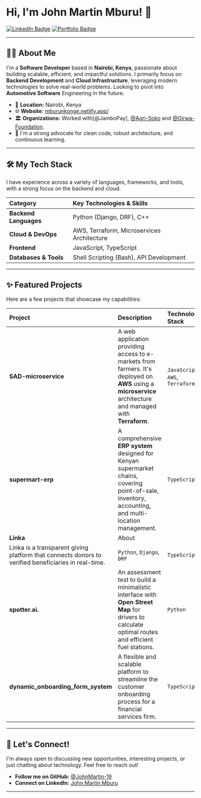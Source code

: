 # Hi, I'm John Martin Mburu! 👋

[![LinkedIn Badge](https://img.shields.io/badge/-John%20Martin%20Mburu-blue?style=flat-square&logo=linkedin&logoColor=white&link=https://www.linkedin.com/in/johnmartin-mburu/)](https://www.linkedin.com/in/johnmartin-mburu/)
[![Portfolio Badge](https://img.shields.io/badge/-Portfolio-orange?style=flat-square&logo=netlify&logoColor=white&link=https://mburunkonge.netlify.app/)](https://mburunkonge.netlify.app/)

---

## 👨‍💻 About Me

I'm a **Software Developer** based in **Nairobi, Kenya**, passionate about building scalable, efficient, and impactful solutions. I primarily focus on **Backend Development** and **Cloud Infrastructure**, leveraging modern technologies to solve real-world problems. Looking to pivot into **Automotive Software** Engineering in the future.

-   📍 **Location:** Nairobi, Kenya
-   🌐 **Website:** [mburunkonge.netlify.app/](https://mburunkonge.netlify.app/)
-   🏛️ **Organizations:** Worked with[@JamboPay], [@Agri-Soko](https://github.com/Agri-Soko) and [@Girwa-Foundation](https://github.com/Girwa-Foundation).
-   🌱 I'm a strong advocate for clean code, robust architecture, and continuous learning.

---

## 🛠️ My Tech Stack

I have experience across a variety of languages, frameworks, and tools, with a strong focus on the backend and cloud.

| Category | Key Technologies & Skills |
| :--- | :--- |
| **Backend Languages** | Python (Django, DRF), C++ |
| **Cloud & DevOps** | AWS, Terraform, Microservices Architecture |
| **Frontend** | JavaScript, TypeScript |
| **Databases & Tools** | Shell Scripting (Bash), API Development |

---

## ✨ Featured Projects

Here are a few projects that showcase my capabilities:

| Project | Description | Technology Stack |
| :--- | :--- | :--- |
| **SAD-microservice** | A web application providing access to e-markets from farmers. It's deployed on **AWS** using a **microservice** architecture and managed with **Terraform**. | `JavaScript`, `AWS`, `Terraform`|`Django` |`DRF` |`PostgreSQL` |
| **supermart-erp** | A comprehensive **ERP system** designed for Kenyan supermarket chains, covering point-of-sale, inventory, accounting, and multi-location management. | `TypeScript` |`Django` |`DRF` |`PostgreSQL` |
| **Linka** | About
Linka is a transparent giving platform that connects donors to verified beneficiaries in real-time. | `Python`, `Django`, `DRF` | `TypeScript`|`PostgreSQL` |`MPESA` |`PayHero` |
| **spotter.ai.** | An assessment test to build a minimalistic interface with **Open Street Map** for drivers to calculate optimal routes and efficient fuel stations. | `Python` ||`Fast API` 
| **dynamic_onboarding_form_system** | A flexible and scalable platform to streamline the customer onboarding process for a financial services firm. | `TypeScript`|`Django` |`DRF` |`PostgreSQL` |`AWS`, `Terraform`|

---

## 🚀 Let's Connect!

I'm always open to discussing new opportunities, interesting projects, or just chatting about technology. Feel free to reach out!

-   **Follow me on GitHub:** [@JohnMartin-19](https://github.com/JohnMartin-19)
-   **Connect on LinkedIn:** [John Martin Mburu](https://www.linkedin.com/in/johnmartin-mburu/)

---
